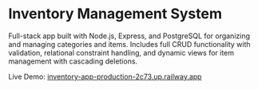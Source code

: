 # Inventory Management System

Full-stack app built with Node.js, Express, and PostgreSQL for organizing and managing categories and items. Includes full CRUD functionality with validation, relational constraint handling, and dynamic views for item management with cascading deletions.

Live Demo: [inventory-app-production-2c73.up.railway.app](https://inventory-app-production-2c73.up.railway.app)

